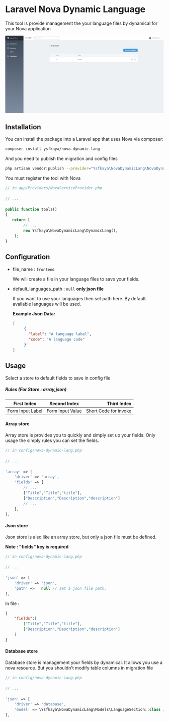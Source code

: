 # Laravel Nova Dynamic Language

This tool is provide management the your language files by dynamical for your Nova application

![Dashboard index page](screenshot.png)

## Installation

You can install the package into a Laravel app that uses Nova via composer:

```bash
composer install ysfkaya/nova-dynamic-lang
```

And you need to publish the migration and config files

```bash
php artisan vendor:publish --provider="Ysfkaya\NovaDynamicLang\NovaDynamicLangProvider"
```

You must register the tool with Nova

```php
// in app/Providers/NovaServiceProvider.php

// ...

public function tools()
{
   return [
        // ...
        new Ysfkaya\NovaDynamicLang\DynamicLang(),
    );
}
```

## Configuration

- file_name : `frontend`

    We will create a file in your language files to save your fields.

- default_languages_path : `null` **only json file**

    If you want to use your languages then set path here. By default available languages will be used.

    **Example Json Data:**

    ```json
    [
         {
           "label": "A language label",
           "code": "A language code"
         }
    ]
    ```


## Usage

Select a store to default fields to save in config file


##### Rules (For Store : array,json)

| First Index | Second Index | Third Index |
| ------------- |:-------------:| -----:|
| Form Input Label | Form Input Value | Short Code for invoke |

#### Array store

Array store is provides you to quickly and simply set up your fields. Only usage the simply rules you can set the fields.

```php
// in config/nova-dynamic-lang.php

// ...

'array' => [
    'driver' => 'array',
    'fields' => [
        // ...
        ["Title","Title","title"],
        ["Description","Description","description"]
        // ...
    ],
],
```

#### Json store

Json store is also like an array store, but only a json file must be defined.

 **Note : "fields" key is required**


```php
// in config/nova-dynamic-lang.php

// ...

'json' => [
    'driver' => 'json',
    'path' =>   null // set a json file path,
],
```
In file :

```json
{
    "fields":[
        ["Title","Title","title"],
        ["Description","Description","description"]
    ]
}
```
#### Database store

Database store is management your fields by dynamical. It allows you use a nova resource. But you shouldn't modify table columns in migration file

```php
// in config/nova-dynamic-lang.php

// ...

'json' => [
    'driver' => 'database',
    'model' => \Ysfkaya\NovaDynamicLang\Models\LanguageSection::class // or you may use model instance of this model,
],
```






